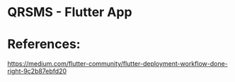 
# QRSMS - Flutter App


# References:

https://medium.com/flutter-community/flutter-deployment-workflow-done-right-9c2b87ebfd20
